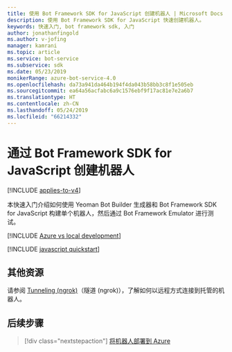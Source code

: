 ```yaml
---
title: 使用 Bot Framework SDK for JavaScript 创建机器人 | Microsoft Docs
description: 使用 Bot Framework SDK for JavaScript 快速创建机器人。
keywords: 快速入门, bot framework sdk, 入门
author: jonathanfingold
ms.author: v-jofing
manager: kamrani
ms.topic: article
ms.service: bot-service
ms.subservice: sdk
ms.date: 05/23/2019
monikerRange: azure-bot-service-4.0
ms.openlocfilehash: da73a941da464b194f4da043b58bb3c8f1e505eb
ms.sourcegitcommit: ea64a56acfabc6a9c1576ebf9f17ac81e7e2a6b7
ms.translationtype: HT
ms.contentlocale: zh-CN
ms.lasthandoff: 05/24/2019
ms.locfileid: "66214332"
---
```

# <a name="create-a-bot-with-the-bot-framework-sdk-for-javascript"></a>通过 Bot Framework SDK for JavaScript 创建机器人

[!INCLUDE [applies-to-v4](../includes/applies-to.md)]

本快速入门介绍如何使用 Yeoman Bot Builder 生成器和 Bot Framework SDK for JavaScript 构建单个机器人，然后通过 Bot Framework Emulator 进行测试。

[!INCLUDE [Azure vs local development](~/includes/snippet-quickstart-paths.md)]

[!INCLUDE [javascript quickstart](~/includes/quickstart-javascript.md)]

## <a name="additional-resources"></a>其他资源

请参阅 [Tunneling (ngrok)](https://github.com/Microsoft/BotFramework-Emulator/wiki/Tunneling-(ngrok))（隧道 (ngrok)），了解如何以远程方式连接到托管的机器人。

## <a name="next-steps"></a>后续步骤

> [!div class="nextstepaction"]
> [将机器人部署到 Azure](../bot-builder-deploy-az-cli.md)

